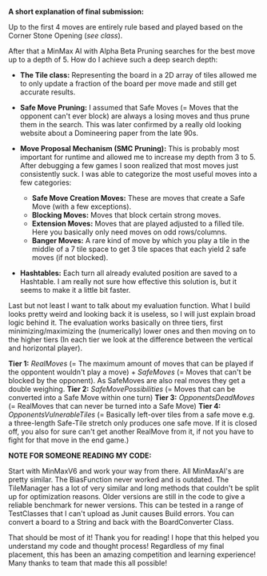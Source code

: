 **A short explanation of final submission:**

Up to the first 4 moves are entirely rule based and played based on 
the Corner Stone Opening (_see class_).

After that a MinMax AI with Alpha Beta Pruning searches 
for the best move up to a depth of 5. How do I achieve such a deep search depth:

- **The Tile class:** Representing the board in a 2D array of tiles allowed me
to only update a fraction of the board per move made and still get accurate results.

- **Safe Move Pruning:** I assumed that Safe Moves
(= Moves that the opponent can't ever block) are always a losing moves and 
thus prune them in the search. This was later confirmed by a really old 
looking website about a Domineering paper from the late 90s.

- **Move Proposal Mechanism (SMC Pruning):** This is probably most important for 
runtime and allowed me to increase my depth from 3 to 5. After debugging a few games I soon realized
that most moves just consistently suck. I was able to categorize the most useful moves
into a few categories:
    - **Safe Move Creation Moves:** These are moves that create a Safe Move
    (with a few exceptions).
    - **Blocking Moves:** Moves that block certain strong moves.
    - **Extension Moves:** Moves that are played adjusted to a filled tile. Here
    you basically only need moves on odd rows/columns.
    - **Banger Moves:** A rare kind of move by which you play a tile in the middle
    of a 7 tile space to get 3 tile spaces that each yield 2 safe moves (if not blocked).
    
- **Hashtables:** Each turn all already evaluted position are saved to a Hashtable.
I am really not sure how effective this solution is, but it seems to make it a 
little bit faster.


Last but not least I want to talk about my evaluation function. What I build looks 
pretty weird and looking back it is useless, so I will just explain broad logic behind it.
The evaluation works basically on three tiers, first minimizing/maximizing the
(numerically) lower ones and then moving on to the higher tiers
(In each tier we look at the difference between the vertical and horizontal player).

**Tier 1:** _RealMoves_ (= The maximum amount of moves 
that can be played if the oppontent wouldn't play a move) + _SafeMoves_ (= Moves that can't be blocked by the opponent). As SafeMoves
are also real moves they get a double weighing.
**Tier 2:** _SafeMovePossibilities_ (= Moves that can be converted into a Safe Move within one turn)
**Tier 3:** _OpponentsDeadMoves_  (= RealMoves that can never be turned into a Safe Move)
**Tier 4:** _OpponentsVulnerableTiles_ (= Basically left-over tiles from a safe move e.g.
a three-length Safe-Tile stretch only produces one safe move. If it is closed off, you
also for sure can't get another RealMove from it, if not you have to fight for
that move in the end game.)

**NOTE FOR SOMEONE READING MY CODE:**

Start with MinMaxV6 and work your way from there. All MinMaxAI's are pretty similar.
The BiasFunction never worked and is outdated. The TileManager has a lot of very similar
and long methods that couldn't be split up for optimization reasons. Older versions are
still in the code to give a reliable benchmark for newer versions.
This can be tested in a range of TestClasses that I can't upload as Junit causes Build errors.
You can convert a board to a String and back with the BoardConverter Class.

That should be most of it!
Thank you for reading! I hope that this helped you understand my code and thought process!
Regardless of my final placement, this has been an amazing competition and learning experience!
Many thanks to team that made this all possible!
